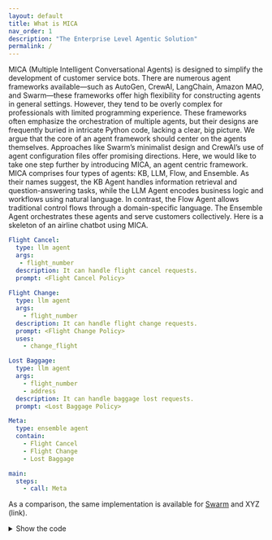 ```yaml
---
layout: default
title: What is MICA
nav_order: 1
description: "The Enterprise Level Agentic Solution"
permalink: /
---
```


MICA (Multiple Intelligent Conversational Agents) is designed to simplify the development of customer service bots. There are numerous agent frameworks available—such as AutoGen, CrewAI, LangChain, Amazon MAO, and Swarm—these frameworks offer high flexibility for constructing agents in general settings. However, they tend to be overly complex for professionals with limited programming experience.
These frameworks often emphasize the orchestration of multiple agents, but their designs are frequently buried in intricate Python code, lacking a clear, big picture. We argue that the core of an agent framework should center on the agents themselves. Approaches like Swarm’s minimalist design and CrewAI’s use of agent configuration files offer promising directions.  Here, we would like to take one step further by introducing MICA, an agent centric framework. 
MICA comprises four types of agents: KB, LLM, Flow, and Ensemble. As their names suggest, the KB Agent handles information retrieval and question-answering tasks, while the LLM Agent encodes business logic and workflows using natural language. In contrast, the Flow Agent allows traditional control flows through a domain-specific language. The Ensemble Agent orchestrates these agents and serve customers collectively. Here is a skeleton of an airline chatbot using MICA.

```yaml
Flight Cancel:
  type: llm agent
  args:
   - flight_number
  description: It can handle flight cancel requests.
  prompt: <Flight Cancel Policy>
  
Flight Change:
  type: llm agent
  args:
    - flight_number
  description: It can handle flight change requests.
  prompt: <Flight Change Policy>
  uses:
    - change_flight

Lost Baggage:
  type: llm agent
  args:
    - flight_number
    - address
  description: It can handle baggage lost requests.
  prompt: <Lost Baggage Policy>

Meta:
  type: ensemble agent
  contain:
    - Flight Cancel
    - Flight Change
    - Lost Baggage

main:
  steps:
    - call: Meta
```

As a comparison, the same implementation is available for [Swarm](https://github.com/openai/swarm/tree/main/examples/airline) and XYZ (link).

<details>
  <summary>Show the code</summary>
  <pre><code>
def transfer_to_flight_modification():
    return flight_modification

def transfer_to_flight_cancel():
    return flight_cancel

def transfer_to_flight_change():
    return flight_change

def transfer_to_lost_baggage():
    return lost_baggage

def transfer_to_triage():
    """Call this function when a user needs to be transferred to a different agent and a different policy.
    For instance, if a user is asking about a topic that is not handled by the current agent, call this function.
    """
    return triage_agent
  </code></pre>
</details>
